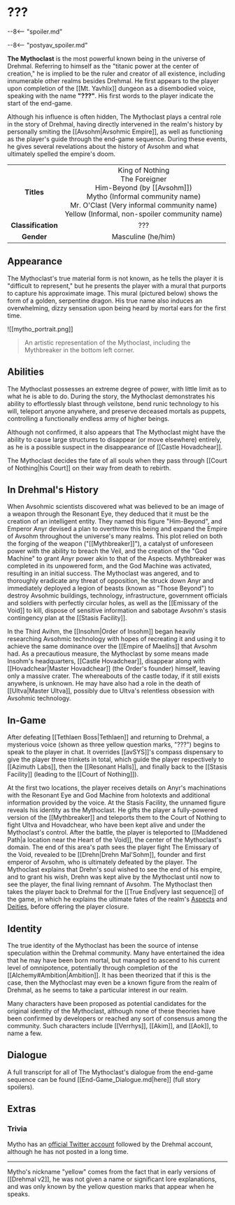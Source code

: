 # ???

--8<-- "spoiler.md"

--8<-- "postyav_spoiler.md"

**The Mythoclast**  is the most powerful known being in the universe of Drehmal. Referring to himself as the "titanic power at the center of creation," he is implied to be the ruler and creator of all existence, including innumerable other realms besides Drehmal. He first appears to the player upon completion of the [[Mt. Yavhlix]] dungeon as a disembodied voice, speaking with the name **"???"**. His first words to the player indicate the start of the end-game.

Although his influence is often hidden, The Mythoclast plays a central role in the story of Drehmal, having directly intervened in the realm's history by personally smiting the [[Avsohm|Avsohmic Empire]], as well as functioning as the player's guide through the end-game sequence. During these events, he gives several revelations about the history of Avsohm and what ultimately spelled the empire's doom.

|  |  |
|:----------:|:----------------------:|
| **Titles** | King of Nothing <br> The Foreigner <br> Him-Beyond (by [[Avsohm]]) <br> Mytho (Informal community name) <br> Mr. O'Clast (Very informal community name) <br> Yellow (Informal, non-spoiler community name) |
| **Classification** | ??? |
| **Gender** | Masculine (he/him) |

## Appearance

The Mythoclast's true material form is not known, as he tells the player it is "difficult to represent," but he presents the player with a mural that purports to capture his approximate image. This mural (pictured below) shows the form of a golden, serpentine dragon. His true name also induces an overwhelming, dizzy sensation upon being heard by mortal ears for the first time. 

![[mytho_portrait.png]]
> An artistic representation of the Mythoclast, including the Mythbreaker in the bottom left corner.

## Abilities

The Mythoclast possesses an extreme degree of power, with little limit as to what he is able to do. During the story, the Mythoclast demonstrates his ability to effortlessly blast through veilstone, bend runic technology to his will, teleport anyone anywhere, and preserve deceased mortals as puppets, controlling a functionally endless army of higher beings. 

Although not confirmed, it also appears that The Mythoclast might have the ability to cause large structures to disappear (or move elsewhere) entirely, as he is a possible suspect in the disappearance of [[Castle Hovadchear]].

The Mythoclast decides the fate of all souls when they pass through [[Court of Nothing|his Court]] on their way from death to rebirth.

## In Drehmal's History

When Avsohmic scientists discovered what was believed to be an image of a weapon through the Resonant Eye, they deduced that it must be the creation of an intelligent entity. They named this figure "Him-Beyond", and Emperor Anyr devised a plan to overthrow this being and expand the Empire of Avsohm throughout the universe's many realms. This plot relied on both the forging of the weapon ("[[Mythbreaker]]"), a catalyst of unforeseen power with the ability to breach the Veil, and the creation of the "God Machine" to grant Anyr power akin to that of the Aspects. Mythbreaker was completed in its unpowered form, and the God Machine was activated, resulting in an initial success. The Mythoclast was angered, and to thoroughly eradicate any threat of opposition, he struck down Anyr and immediately deployed a legion of beasts (known as "Those Beyond") to destroy Avsohmic buildings, technology, infrastructure, government officials and soldiers with perfectly circular holes, as well as the [[Emissary of the Void]] to kill, dispose of sensitive information and sabotage Avsohm's stasis contingency plan at the [[Stasis Facility]].

In the Third Avihm, the [[Insohm|Order of Insohm]] began heavily researching Avsohmic technology with hopes of recreating it and using it to achieve the same dominance over the [[Empire of Maelihs]] that Avsohm had. As a precautious measure, the Mythoclast by some means made Insohm's headquarters, [[Castle Hovadchear]], disappear along with [[Hovadchear|Master Hovadchear]] (the Order's founder) himself, leaving only a massive crater. The whereabouts of the castle today, if it still exists anywhere, is unknown. He may have also had a role in the death of [[Ultva|Master Ultva]], possibly due to Ultva's relentless obsession with Avsohmic technology.

## In-Game

After defeating [[Tethlaen Boss|Tethlaen]] and returning to Drehmal, a mysterious voice (shown as three yellow question marks, "???") begins to speak to the player in chat. It overrides [[avSYS]]'s compass dispensary to give the player three trinkets in total, which guide the player respectively to [[Azimuth Labs]], then the [[Resonant Halls]], and finally back to the [[Stasis Facility]] (leading to the [[Court of Nothing]]). 

At the first two locations, the player receives details on Anyr's machinations with the Resonant Eye and God Machine from holotexts and additional information provided by the voice. At the Stasis Facility, the unnamed figure reveals his identity as the Mythoclast. He gifts the player a fully-powered version of the [[Mythbreaker]] and teleports them to the Court of Nothing to fight Ultva and Hovadchear, who have been kept alive and under the Mythoclast's control. After the battle, the player is teleported to [[Maddened Path|a location near the Heart of the Void]], the center of the Mythoclast's domain. The end of this area's path sees the player fight The Emissary of the Void, revealed to be [[Drehn|Drehn Mal'Sohm]], founder and first emperor of Avsohm, who is ultimately defeated by the player. The Mythoclast explains that Drehn's soul wished to see the end of his empire, and to grant his wish, Drehn was kept alive by the Mythoclast until now to see the player, the final living remnant of Avsohm. The Mythoclast then takes the player back to Drehmal for the [[True End|very last sequence]] of the game, in which he explains the ultimate fates of the realm's [Aspects](/Lore/Higher_Beings/Aspects/) and [Deities](/Lore/Higher_Beings/Deities/), before offering the player closure.

## Identity

The true identity of the Mythoclast has been the source of intense speculation within the Drehmal community. Many have entertained the idea that he may have been born mortal, but managed to ascend to his current level of omnipotence, potentially through completion of the [[Alchemy#Ambition|Ambition]]. It has been theorized that if this is the case, then the Mythoclast may even be a known figure from the realm of Drehmal, as he seems to take a particular interest in our realm.

Many characters have been proposed as potential candidates for the original identity of the Mythoclast, although none of these theories have been confirmed by developers or reached any sort of consensus among the community. Such characters include [[Verrhys]], [[Akim]], and [[Aok]], to name a few.

## Dialogue 

A full transcript for all of The Mythoclast's dialogue from the end-game sequence can be found [[End-Game_Dialogue.md|here]] (full story spoilers).

## Extras

### Trivia

Mytho has an [official Twitter account](https://x.com/mr_o_clast) followed by the Drehmal account, although he has not posted in a long time.

***

Mytho's nickname "yellow" comes from the fact that in early versions of [[Drehmal v2]], he was not given a name or significant lore explanations, and was only known by the yellow question marks that appear when he speaks.

